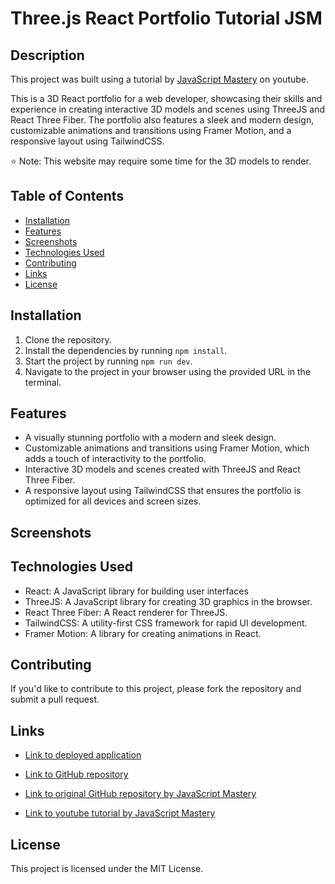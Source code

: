 # Three.js React Portfolio Tutorial JSM

## Description

This project was built using a tutorial by [JavaScript Mastery](https://www.youtube.com/watch?v=0fYi8SGA20k) on youtube.

This is a 3D React portfolio for a web developer, showcasing their skills and experience in creating interactive 3D models and scenes using ThreeJS and React Three Fiber. The portfolio also features a sleek and modern design, customizable animations and transitions using Framer Motion, and a responsive layout using TailwindCSS.

⭐ Note: This website may require some time for the 3D models to render.

## Table of Contents

- [Installation](#installation)
- [Features](#features)
- [Screenshots](#screenshots)
- [Technologies Used](#technologies-used)
- [Contributing](#contributing)
- [Links](#links)
- [License](#license)

## Installation

1. Clone the repository.
2. Install the dependencies by running `npm install`.
3. Start the project by running `npm run dev`.
4. Navigate to the project in your browser using the provided URL in the terminal.

## Features

- A visually stunning portfolio with a modern and sleek design.
- Customizable animations and transitions using Framer Motion, which adds a touch of interactivity to the portfolio.
- Interactive 3D models and scenes created with ThreeJS and React Three Fiber.
- A responsive layout using TailwindCSS that ensures the portfolio is optimized for all devices and screen sizes.

## Screenshots

## Technologies Used

- React: A JavaScript library for building user interfaces
- ThreeJS: A JavaScript library for creating 3D graphics in the browser.
- React Three Fiber: A React renderer for ThreeJS.
- TailwindCSS: A utility-first CSS framework for rapid UI development.
- Framer Motion: A library for creating animations in React.

## Contributing

If you'd like to contribute to this project, please fork the repository and submit a pull request.

## Links

- [Link to deployed application](https://kt946-threejs-portfolio-tutorial.netlify.app/)

- [Link to GitHub repository](https://github.com/kt946/threejs-react-portfolio-tutorial-jsm)

- [Link to original GitHub repository by JavaScript Mastery](https://github.com/adrianhajdin/project_3D_developer_portfolio)

- [Link to youtube tutorial by JavaScript Mastery](https://www.youtube.com/watch?v=0fYi8SGA20k)

## License

This project is licensed under the MIT License.
